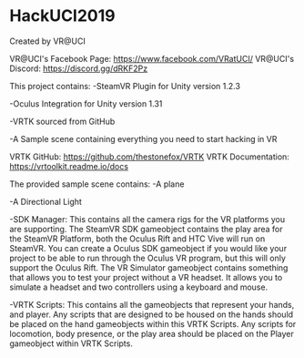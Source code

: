 # HackUCI2019
Created by VR@UCI


VR@UCI's Facebook Page: https://www.facebook.com/VRatUCI/
VR@UCI's Discord: https://discord.gg/dRKF2Pz


This project contains:
-SteamVR Plugin for Unity version 1.2.3

-Oculus Integration for Unity version 1.31

-VRTK sourced from GitHub

-A Sample scene containing everything you need to start hacking in VR


VRTK GitHub: https://github.com/thestonefox/VRTK
VRTK Documentation: https://vrtoolkit.readme.io/docs


The provided sample scene contains:
-A plane

-A Directional Light

-SDK Manager: This contains all the camera rigs for the VR platforms you are supporting.
	The SteamVR SDK gameobject contains the play area for the SteamVR Platform, both the Oculus Rift and HTC Vive will run on SteamVR.
	You can create a Oculus SDK gameobject if you would like your project to be able to run through the Oculus VR program, but this will only support the Oculus Rift.
	The VR Simulator gameobject contains something that allows you to test your project without a VR headset. It allows you to simulate a headset and two controllers using a keyboard and mouse.

-VRTK Scripts: This contains all the gameobjects that represent your hands, and player.
	Any scripts that are designed to be housed on the hands should be placed on the hand gameobjects within this VRTK Scripts.
	Any scripts for locomotion, body presence, or the play area should be placed on the Player gameobject within VRTK Scripts.
